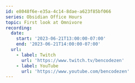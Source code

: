 ```yaml
---
id: e8048f6e-e35a-4c14-8dae-a623f85bf066
series: Obsidian Office Hours
topic: First look at Omnivore
recording:
  date:
    start: '2023-06-21T13:00:00-07:00'
    end: '2023-06-21T14:00:00-07:00'
  url:
    - label: Twitch
      url: 'https://www.twitch.tv/bencodezen'
    - label: YouTube
      url: 'https://www.youtube.com/bencodezen'
---
```

